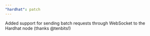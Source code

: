 ```yaml
---
"hardhat": patch
---
```


Added support for sending batch requests through WebSocket to the Hardhat node (thanks @tenbits!)
